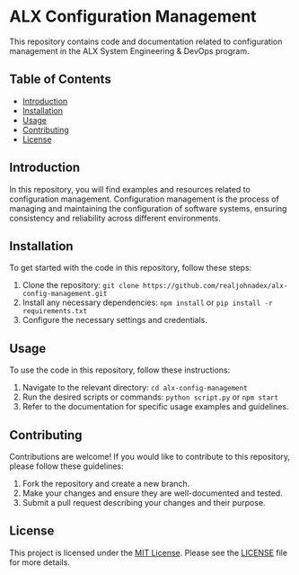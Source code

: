 # ALX Configuration Management

This repository contains code and documentation related to configuration management in the ALX System Engineering & DevOps program.

## Table of Contents

- [Introduction](#introduction)
- [Installation](#installation)
- [Usage](#usage)
- [Contributing](#contributing)
- [License](#license)

## Introduction

In this repository, you will find examples and resources related to configuration management. Configuration management is the process of managing and maintaining the configuration of software systems, ensuring consistency and reliability across different environments.

## Installation

To get started with the code in this repository, follow these steps:

1. Clone the repository: `git clone https://github.com/realjohnadex/alx-config-management.git`
2. Install any necessary dependencies: `npm install` or `pip install -r requirements.txt`
3. Configure the necessary settings and credentials.

## Usage

To use the code in this repository, follow these instructions:

1. Navigate to the relevant directory: `cd alx-config-management`
2. Run the desired scripts or commands: `python script.py` or `npm start`
3. Refer to the documentation for specific usage examples and guidelines.

## Contributing

Contributions are welcome! If you would like to contribute to this repository, please follow these guidelines:

1. Fork the repository and create a new branch.
2. Make your changes and ensure they are well-documented and tested.
3. Submit a pull request describing your changes and their purpose.

## License

This project is licensed under the [MIT License](LICENSE). Please see the [LICENSE](LICENSE) file for more details.
